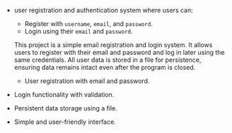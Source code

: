 - user registration and authentication system where users can:
    - Register with `username`, `email`, and `password`.
    - Login using their `email` and `password`.
 
  This project is a simple email registration and login system.
  It allows users to register with their email and password and log in later using the same credentials.
   All user data is stored in a file for persistence, ensuring data remains intact even after the program is closed.

  - User registration with email and password.
- Login functionality with validation.
- Persistent data storage using a file.
- Simple and user-friendly interface.
